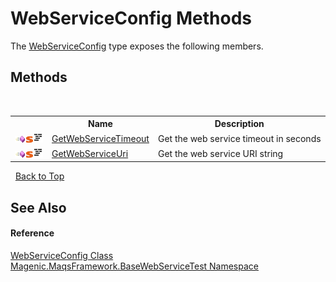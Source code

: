# WebServiceConfig Methods
 

The <a href="#/MAQS_4/WebServices_AUTOGENERATED/WebServiceConfig_Class">WebServiceConfig</a> type exposes the following members.


## Methods
&nbsp;<table><tr><th></th><th>Name</th><th>Description</th></tr><tr><td>![Public method](media/pubmethod.gif "Public method")![Static member](media/static.gif "Static member")![Code example](media/CodeExample.png "Code example")</td><td><a href="#/MAQS_4/WebServices_AUTOGENERATED/WebServiceConfig-GetWebServiceTimeout_Method">GetWebServiceTimeout</a></td><td>
Get the web service timeout in seconds</td></tr><tr><td>![Public method](media/pubmethod.gif "Public method")![Static member](media/static.gif "Static member")![Code example](media/CodeExample.png "Code example")</td><td><a href="#/MAQS_4/WebServices_AUTOGENERATED/WebServiceConfig-GetWebServiceUri_Method">GetWebServiceUri</a></td><td>
Get the web service URI string</td></tr></table>&nbsp;
<a href="#webserviceconfig-methods">Back to Top</a>

## See Also


#### Reference
<a href="#/MAQS_4/WebServices_AUTOGENERATED/WebServiceConfig_Class">WebServiceConfig Class</a><br /><a href="#/MAQS_4/WebServices_AUTOGENERATED/Magenic-MaqsFramework-BaseWebServiceTest_Namespace">Magenic.MaqsFramework.BaseWebServiceTest Namespace</a><br />